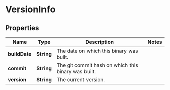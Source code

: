 # VersionInfo

## Properties
Name | Type | Description | Notes
------------ | ------------- | ------------- | -------------
**buildDate** | **String** | The date on which this binary was built. | 
**commit** | **String** | The git commit hash on which this binary was built. | 
**version** | **String** | The current version. | 
